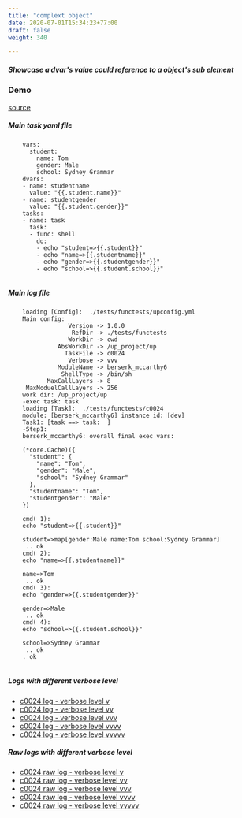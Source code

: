 ```yaml
---
title: "complext object"
date: 2020-07-01T15:34:23+77:00
draft: false
weight: 340

---
```


##### Showcase a dvar's value could reference to a object's sub element


### Demo








[source](https://github.com/upcmd/up/blob/master/tests/functests/c0024.yml)

##### Main task yaml file
```
    vars:
      student:
        name: Tom
        gender: Male
        school: Sydney Grammar
    dvars:
    - name: studentname
      value: "{{.student.name}}"
    - name: studentgender
      value: "{{.student.gender}}"
    tasks:
    - name: task
      task:
      - func: shell
        do:
        - echo "student=>{{.student}}"
        - echo "name=>{{.studentname}}"
        - echo "gender=>{{.studentgender}}"
        - echo "school=>{{.student.school}}"
    
```
##### Main log file
```
    loading [Config]:  ./tests/functests/upconfig.yml
    Main config:
                 Version -> 1.0.0
                  RefDir -> ./tests/functests
                 WorkDir -> cwd
              AbsWorkDir -> /up_project/up
                TaskFile -> c0024
                 Verbose -> vvv
              ModuleName -> berserk_mccarthy6
               ShellType -> /bin/sh
           MaxCallLayers -> 8
     MaxModuelCallLayers -> 256
    work dir: /up_project/up
    -exec task: task
    loading [Task]:  ./tests/functests/c0024
    module: [berserk_mccarthy6] instance id: [dev]
    Task1: [task ==> task:  ]
    -Step1:
    berserk_mccarthy6: overall final exec vars:
    
    (*core.Cache)({
      "student": {
        "name": "Tom",
        "gender": "Male",
        "school": "Sydney Grammar"
      },
      "studentname": "Tom",
      "studentgender": "Male"
    })
    
    cmd( 1):
    echo "student=>{{.student}}"
    
    student=>map[gender:Male name:Tom school:Sydney Grammar]
     .. ok
    cmd( 2):
    echo "name=>{{.studentname}}"
    
    name=>Tom
     .. ok
    cmd( 3):
    echo "gender=>{{.studentgender}}"
    
    gender=>Male
     .. ok
    cmd( 4):
    echo "school=>{{.student.school}}"
    
    school=>Sydney Grammar
     .. ok
    . ok
    
```


##### Logs with different verbose level
* [c0024 log - verbose level v](../../logs/c0024_v)
* [c0024 log - verbose level vv](../../logs/c0024_vv)
* [c0024 log - verbose level vvv](../../logs/c0024_vvvv)
* [c0024 log - verbose level vvvv](../../logs/c0024_vvvv)
* [c0024 log - verbose level vvvvv](../../logs/c0024_vvvvv)

##### Raw logs with different verbose level
* [c0024 raw log - verbose level v](../../reflogs/c0024_v.log)
* [c0024 raw log - verbose level vv](../../reflogs/c0024_vv.log)
* [c0024 raw log - verbose level vvv](../../reflogs/c0024_vvv.log)
* [c0024 raw log - verbose level vvvv](../../reflogs/c0024_vvvv.log)
* [c0024 raw log - verbose level vvvvv](../../reflogs/c0024_vvvvv.log)







